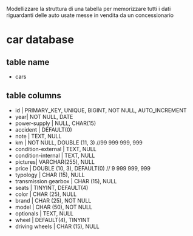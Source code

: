 Modellizzare la struttura di una tabella per memorizzare tutti i dati riguardanti delle auto usate messe in vendita da un concessionario


# car database

## table name

- cars

## table columns

- id | PRIMARY_KEY, UNIQUE, BIGINT, NOT NULL, AUTO_INCREMENT
- year| NOT NULL, DATE
- power-supply | NULL, CHAR(15)
- accident | DEFAULT(0)
- note | TEXT, NULL
- km | NOT NULL, DOUBLE (11, 3) //99 999 999, 999
- condition-external | TEXT, NULL 
- condition-internal | TEXT, NULL
- pictures| VARCHAR(255), NULL
- price | DOUBLE (10, 3), DEFAULT(0) // 9 999 999, 999
- typology | CHAR (15), NULL
- transmission gearbox | CHAR (15), NULL
- seats | TINYINT, DEFAULT(4)
- color | CHAR (25), NULL
- brand | CHAR (25), NOT NULL
- model | CHAR (50), NOT NULL
- optionals | TEXT, NULL
- wheel | DEFAULT(4), TINYINT
- driving wheels | CHAR (15), NULL








